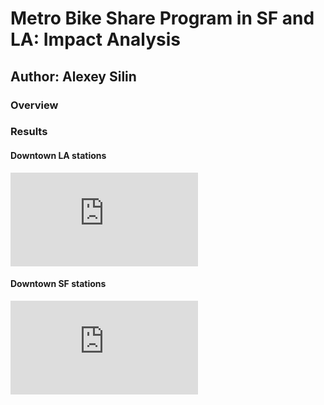 # Metro Bike Share Program in SF and LA: Impact Analysis

## Author: Alexey Silin

### Overview

### Results 

#### Downtown LA stations
![alt text](https://github.com/asilin17/Metro-Bike-Share/blob/master/Mapped%20Stations/DTLA_Stations.pdf?raw=true)

#### Downtown SF stations

![alt text](https://github.com/asilin17/Metro-Bike-Share/blob/master/Mapped%20Stations/SF_Stations.pdf)
